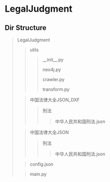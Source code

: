 # LegalJudgment
## Dir Structure
> LegalJudgment
>> utils
>>>\_\_init\_\_.py
>>>
>>>neo4j.py
>>>
>>>crawler.py
>>>
>>>transform.py
>
>>中国法律大全JSON_DXF
>>
>>> 刑法
>>>> 中华人民共和国刑法.json
>
>>中国法律大全JSON
>>
>>> 刑法
 >>>> 中华人民共和国刑法.json
>
>>config.json
>
>> main.py